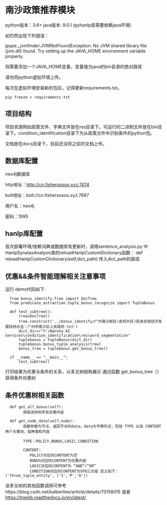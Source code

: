 # 南沙政策推荐模块

python版本：3.6+
java版本: 9.0.1 (pyhanlp库需要依赖java环境）

如仍然出现下列错误：

jpype._jvmfinder.JVMNotFoundException: No JVM shared library file (jvm.dll) found. Try setting up the JAVA_HOME environment variable properly.

则需要添加一个JAVA_HOME变量，变量值为java的bin目录的绝对路径

请勿将python虚拟环境上传。

每次在虚拟环境安装新的包后，记得更新requirements.txt。

```
pip freeze > requirements.txt
```

## 项目结构

项目资源例如政策文件、字典文件放在res目录下。可运行的二进制文件放在bin目录下。condition_identification目录下为从政策文件中识别条件的python包。

文档放在docs目录下，目前还没将之前的文档上传。

## 数据库配置

neo4j数据库

http地址：http://cn.fishersosoo.xyz:7474

bolt地址：bolt://cn.fishersosoo.xyz:7687

用户名：neo4j

密码：1995

## hanlp库配置
首次部署环境/依赖词典或数据库有更新时，调用sentence_analysis.py 中HanlpSynataxAnalysis类的reloadHanlpCustomDictionary函数：
      def reloadHanlpCustomDictionary(self,dict_path)
传入dict_path的路径

## 优惠&&条件智能理解相关注意事项
运行 demo代码如下:

      from bonus_identify.Tree import DocTree
      from predicate_extraction.tuple_bonus_recognize import TupleBonus

      def test_subtree():
          tree=DocTree()
          tree.construct('../bonus_identify/广州南沙新区(自贸片区)促进总部经济发展扶持办法｜广州市南沙区人民政府.txt')
          dict_dir=r"Y:\Nansha AI Services\condition_identification\res\word_segmentation"
          tuplebonus = TupleBonus(dict_dir)
          tuplebonus.bonus_tuple_analysis(tree)
          bonus_tree = tuplebonus.get_bonus_tree()
    
      if __name__ == "__main__":
          test_subtree()

打印结果为优惠与条件的关系，以多叉树结构展示
通过函数 get_bonus_tree（）获得条件优惠树

## 条件优惠树相关函数
      def get_all_bonus(self):
            获取该树的所有优惠内容
      
      def get_node_data(self,node):
            函数参数为节点，返回节点的data。data为字典形式，包括 TYPE 以及 CONTENT 两个关键词，指种类和内容
            
            TYPE：POLICY,BONUS,LOGIC,CONDITION
            
            CONTENT:
               POLICY对应的CONTENT为空
               BONUS对应的CONTENT为优惠内容
               LOGIC对应的CONTENT为 “AND”/“OR”
               CONDITION对应的CONTENT为SPO三元组 定义如下：('three_tuple_entity', ['S','P','O'])
 
该多叉树的其他函数调用可参考https://blog.csdn.net/kalbertlee/article/details/70158015 或者 https://treelib.readthedocs.io/en/latest/
            
